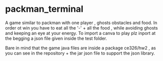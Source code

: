 # packman_terminal
A game similar to packman with one player , ghosts obstacles and food. In order ot win you have to eat all the '-' + all the food , while avoiding ghosts and keeping an eye at your energy. To import a canva to play plz inport at the begging a json file given inside the test folder.

Bare in mind that the game java files are inside a package ce326/hw2 , as you can see in the repository + the jar json file to support the json library.
